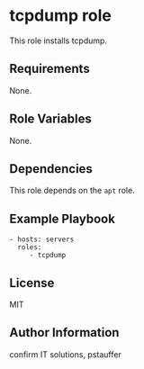 tcpdump role
============

This role installs tcpdump.

Requirements
------------

None.

Role Variables
--------------

None.

Dependencies
------------

This role depends on the `apt` role.

Example Playbook
----------------

    - hosts: servers
      roles:
         - tcpdump

License
-------

MIT

Author Information
------------------

confirm IT solutions, pstauffer
